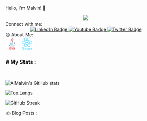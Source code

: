 Hello, I'm Malvin! 👋
<div align="center">
  <img src="https://media.giphy.com/media/M9gbBd9nbDrOTu1Mqx/giphy.gif" width="100"/>
</div>
Connect with me:
<div id="badges" align="center">
  <a href="your-linkedin-URL">
    <img src="https://img.shields.io/badge/LinkedIn-blue?style=for-the-badge&logo=linkedin&logoColor=white" alt="LinkedIn Badge"/>
  </a>
  <a href="your-youtube-URL">
    <img src="https://img.shields.io/badge/YouTube-red?style=for-the-badge&logo=youtube&logoColor=white" alt="Youtube Badge"/>
  </a>
  <a href="your-twitter-URL">
    <img src="https://img.shields.io/badge/Twitter-blue?style=for-the-badge&logo=twitter&logoColor=white" alt="Twitter Badge"/>
  </a>
</div>
😄 About Me:

<div>
  <img src="https://github.com/devicons/devicon/blob/master/icons/java/java-original-wordmark.svg" title="Java" alt="Java" width="40" height="40"/>&nbsp;
  <img src="https://github.com/devicons/devicon/blob/master/icons/react/react-original-wordmark.svg" title="React" alt="React" width="40" height="40"/>&nbsp;
  <!-- Add your favorite languages and tools in a similar manner -->
</div>

### :fire: My Stats :
<br>

![AIMalvin's GitHub stats](https://github-readme-stats.vercel.app/api?username=AIMalvin&show_icons=true&theme=radical)

[![Top Langs](https://github-readme-stats.vercel.app/api/top-langs/?username=AIMalvin&layout=compact)](https://github.com/anuraghazra/github-readme-stats)

![GitHub Streak](http://github-readme-streak-stats.herokuapp.com?user=AIMalvin&theme=default)



:writing_hand: Blog Posts :
<!-- BLOG-POST-LIST:START -->
<!-- The markdown here will be automatically populated with your latest blog posts -->
<!-- BLOG-POST-LIST:END -->
